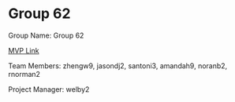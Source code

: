 # Group 62
Group Name: Group 62

[MVP Link](https://docs.google.com/document/d/13r4mOIZvwTtRg8y7L-SktbCBOztP8y9mwaIBZjvbkP8/edit?usp=sharing)

Team Members: zhengw9, jasondj2, santoni3, amandah9, noranb2, rnorman2

Project Manager: welby2
